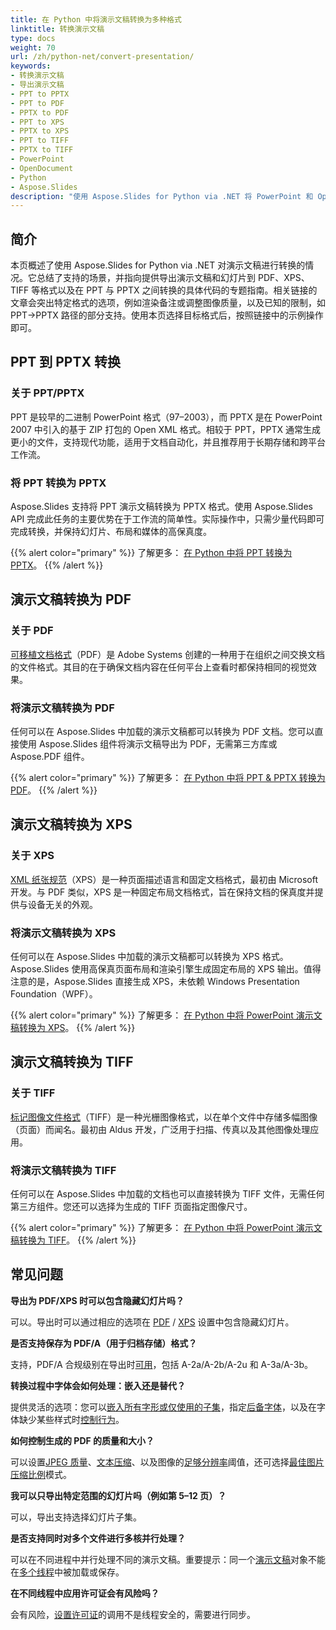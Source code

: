 ```yaml
---
title: 在 Python 中将演示文稿转换为多种格式
linktitle: 转换演示文稿
type: docs
weight: 70
url: /zh/python-net/convert-presentation/
keywords:
- 转换演示文稿
- 导出演示文稿
- PPT to PPTX
- PPT to PDF
- PPTX to PDF
- PPT to XPS
- PPTX to XPS
- PPT to TIFF
- PPTX to TIFF
- PowerPoint
- OpenDocument
- Python
- Aspose.Slides
description: "使用 Aspose.Slides for Python via .NET 将 PowerPoint 和 OpenDocument 演示文稿转换为 PPTX、PDF、XPS、TIFF 等格式。简便且高质量的转换。"
---
```


## **简介**

本页概述了使用 Aspose.Slides for Python via .NET 对演示文稿进行转换的情况。它总结了支持的场景，并指向提供导出演示文稿和幻灯片到 PDF、XPS、TIFF 等格式以及在 PPT 与 PPTX 之间转换的具体代码的专题指南。相关链接的文章会突出特定格式的选项，例如渲染备注或调整图像质量，以及已知的限制，如 PPT→PPTX 路径的部分支持。使用本页选择目标格式后，按照链接中的示例操作即可。

## **PPT 到 PPTX 转换**

### **关于 PPT/PPTX**

PPT 是较早的二进制 PowerPoint 格式（97–2003），而 PPTX 是在 PowerPoint 2007 中引入的基于 ZIP 打包的 Open XML 格式。相较于 PPT，PPTX 通常生成更小的文件，支持现代功能，适用于文档自动化，并且推荐用于长期存储和跨平台工作流。

### **将 PPT 转换为 PPTX**

Aspose.Slides 支持将 PPT 演示文稿转换为 PPTX 格式。使用 Aspose.Slides API 完成此任务的主要优势在于工作流的简单性。实际操作中，只需少量代码即可完成转换，并保持幻灯片、布局和媒体的高保真度。

{{% alert color="primary" %}}
了解更多： [在 Python 中将 PPT 转换为 PPTX](/slides/zh/python-net/convert-ppt-to-pptx/)。
{{% /alert %}}

## **演示文稿转换为 PDF**

### **关于 PDF**

[可移植文档格式](https://en.wikipedia.org/wiki/PDF)（PDF）是 Adobe Systems 创建的一种用于在组织之间交换文档的文件格式。其目的在于确保文档内容在任何平台上查看时都保持相同的视觉效果。

### **将演示文稿转换为 PDF**

任何可以在 Aspose.Slides 中加载的演示文稿都可以转换为 PDF 文档。您可以直接使用 Aspose.Slides 组件将演示文稿导出为 PDF，无需第三方库或 Aspose.PDF 组件。

{{% alert color="primary" %}}
了解更多： [在 Python 中将 PPT & PPTX 转换为 PDF](/slides/zh/python-net/convert-powerpoint-to-pdf/)。
{{% /alert %}}

## **演示文稿转换为 XPS**

### **关于 XPS**

[XML 纸张规范](https://en.wikipedia.org/wiki/Open_XML_Paper_Specification)（XPS）是一种页面描述语言和固定文档格式，最初由 Microsoft 开发。与 PDF 类似，XPS 是一种固定布局文档格式，旨在保持文档的保真度并提供与设备无关的外观。

### **将演示文稿转换为 XPS**

任何可以在 Aspose.Slides 中加载的演示文稿都可以转换为 XPS 格式。Aspose.Slides 使用高保真页面布局和渲染引擎生成固定布局的 XPS 输出。值得注意的是，Aspose.Slides 直接生成 XPS，未依赖 Windows Presentation Foundation（WPF）。

{{% alert color="primary" %}}
了解更多： [在 Python 中将 PowerPoint 演示文稿转换为 XPS](/slides/zh/python-net/convert-powerpoint-to-xps/)。
{{% /alert %}}

## **演示文稿转换为 TIFF**

### **关于 TIFF**

[标记图像文件格式](https://en.wikipedia.org/wiki/TIFF)（TIFF）是一种光栅图像格式，以在单个文件中存储多幅图像（页面）而闻名。最初由 Aldus 开发，广泛用于扫描、传真以及其他图像处理应用。

### **将演示文稿转换为 TIFF**

任何可以在 Aspose.Slides 中加载的文档也可以直接转换为 TIFF 文件，无需任何第三方组件。您还可以选择为生成的 TIFF 页面指定图像尺寸。

{{% alert color="primary" %}}
了解更多： [在 Python 中将 PowerPoint 演示文稿转换为 TIFF](/slides/zh/python-net/convert-powerpoint-to-tiff/)。
{{% /alert %}}

## **常见问题**

**导出为 PDF/XPS 时可以包含隐藏幻灯片吗？**

可以。导出时可以通过相应的选项在 [PDF](https://reference.aspose.com/slides/python-net/aspose.slides.export/pdfoptions/show_hidden_slides/) / [XPS](https://reference.aspose.com/slides/python-net/aspose.slides.export/xpsoptions/show_hidden_slides/) 设置中包含隐藏幻灯片。

**是否支持保存为 PDF/A（用于归档存储）格式？**

支持，PDF/A 合规级别在导出时[可用](https://reference.aspose.com/slides/python-net/aspose.slides.export/pdfcompliance/)，包括 A-2a/A-2b/A-2u 和 A-3a/A-3b。

**转换过程中字体会如何处理：嵌入还是替代？**

提供灵活的选项：您可以[嵌入所有字形或仅使用的子集](/slides/zh/python-net/embedded-font/)，指定[后备字体](/slides/zh/python-net/fallback-font/)，以及在字体缺少某些样式时[控制行为](/slides/zh/python-net/font-substitution/)。

**如何控制生成的 PDF 的质量和大小？**

可以设置[JPEG 质量](https://reference.aspose.com/slides/python-net/aspose.slides.export/pdfoptions/jpeg_quality/)、[文本压缩](https://reference.aspose.com/slides/python-net/aspose.slides.export/pdfoptions/text_compression/)、以及图像的[足够分辨率](https://reference.aspose.com/slides/python-net/aspose.slides.export/pdfoptions/sufficient_resolution/)阈值，还可选择[最佳图片压缩比例](https://reference.aspose.com/slides/python-net/aspose.slides.export/pdfoptions/best_images_compression_ratio/)模式。

**我可以只导出特定范围的幻灯片吗（例如第 5–12 页）？**

可以，导出支持选择幻灯片子集。

**是否支持同时对多个文件进行多核并行处理？**

可以在不同进程中并行处理不同的演示文稿。重要提示：同一个[演示文稿](https://reference.aspose.com/slides/python-net/aspose.slides/presentation/)对象不能在[多个线程](/slides/zh/python-net/multithreading/)中被加载或保存。

**在不同线程中应用许可证会有风险吗？**

会有风险，[设置许可证](/slides/zh/python-net/licensing/)的调用不是线程安全的，需要进行同步。